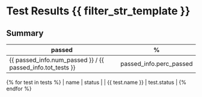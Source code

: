 # Test Results {{ filter_str_template }}

## Summary
| passed | % |
|--------|---|
| {{ passed_info.num_passed }} / {{ passed_info.tot_tests }} | passed_info.perc_passed |


{% for test in tests %}
| name | status |
| {{ test.name }} | test.status |
{% endfor %}
